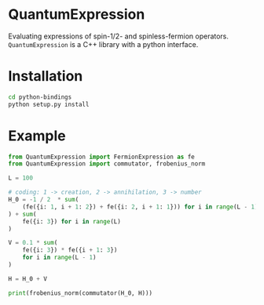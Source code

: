 QuantumExpression
=================

Evaluating expressions of spin-1/2- and spinless-fermion operators.
`QuantumExpression` is a C++ library with a python interface.

Installation
============

```bash
cd python-bindings
python setup.py install
```

Example
=======

```python
from QuantumExpression import FermionExpression as fe
from QuantumExpression import commutator, frobenius_norm

L = 100

# coding: 1 -> creation, 2 -> annihilation, 3 -> number
H_0 = -1 / 2  * sum(
    (fe({i: 1, i + 1: 2}) + fe({i: 2, i + 1: 1})) for i in range(L - 1)
) + sum(
    fe({i: 3}) for i in range(L)
)

V = 0.1 * sum(
    fe({i: 3}) * fe({i + 1: 3})
    for i in range(L - 1)
)

H = H_0 + V

print(frobenius_norm(commutator(H_0, H)))

```
